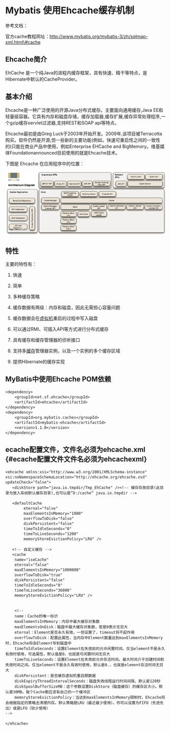 # Mybatis 使用Ehcache缓存机制

参考文档：

官方cache教程网址：[http://www.mybatis.org/mybatis-3/zh/sqlmap-xml.html\#cache   ](http://www.mybatis.org/mybatis-3/zh/sqlmap-xml.html#cache)

## Ehcache简介

EhCache 是一个纯Java的进程内缓存框架，具有快速、精干等特点，是Hibernate中默认的CacheProvider。

## 基本介绍

Ehcache是一种广泛使用的开源Java分布式缓存。主要面向通用缓存,Java EE和轻量级容器。它具有内存和磁盘存储，缓存加载器,缓存扩展,缓存异常处理程序,一个gzip缓存servlet过滤器,支持REST和SOAP api等特点。

Ehcache最初是由Greg Luck于2003年开始开发。2009年,该项目被Terracotta购买。软件仍然是开源,但一些新的主要功能\(例如，快速可重启性之间的一致性的\)只能在商业产品中使用，例如Enterprise EHCache and BigMemory。维基媒体Foundationannounced目前使用的就是Ehcache技术。

下图是 Ehcache 在应用程序中的位置：

![](/assets/import-ehcache-01.png)

## 特性

主要的特性有：

1. 快速

2. 简单

3. 多种缓存策略

4. 缓存数据有两级：内存和磁盘，因此无需担心容量问题

5. 缓存数据会在[虚拟机](https://baike.baidu.com/item/虚拟机)重启的过程中写入磁盘

6. 可以通过RMI、可插入API等方式进行分布式缓存

7. 具有缓存和缓存管理器的侦听接口

8. 支持多[缓存](https://baike.baidu.com/item/缓存)管理器实例，以及一个实例的多个缓存区域

9. 提供Hibernate的缓存实现

## MyBatis中使用Ehcache POM依赖

```
<dependency>
    <groupId>net.sf.ehcache</groupId>
    <artifactId>ehcache</artifactId>
</dependency>
<dependency>
    <groupId>org.mybatis.caches</groupId>
    <artifactId>mybatis-ehcache</artifactId>
    <version>1.1.0</version>
</dependency>
```

## ecache配置文件，文件名必须为ehcache.xml {#ecache配置文件文件名必须为ehcachexml}

```
<ehcache xmlns:xsi="http://www.w3.org/2001/XMLSchema-instance" xsi:noNamespaceSchemaLocation="http://ehcache.org/ehcache.xsd" updateCheck="false">
   <diskStore path="java.io.tmpdir/Tmp_EhCache" /><!-- 缓存存放目录(此目录为放入系统默认缓存目录),也可以是”D:/cache“ java.io.tmpdir -->

   <defaultCache 
   		eternal="false" 
   		maxElementsInMemory="1000" 
   		overflowToDisk="false" 
   		diskPersistent="false"
    	timeToIdleSeconds="0" 
    	timeToLiveSeconds="1200" 
    	memoryStoreEvictionPolicy="LRU" />
   
   <!-- 自定义缓存 -->
   <cache 
   	name="iseCache" 
   	eternal="false" 
   	maxElementsInMemory="1000000" 
   	overflowToDisk="true" 
   	diskPersistent="false"
    timeToIdleSeconds="0" 
    timeToLiveSeconds="36000" 
    memoryStoreEvictionPolicy="LRU" />


	<!--
    name：Cache的唯一标识
    maxElementsInMemory：内存中最大缓存对象数
    maxElementsOnDisk：磁盘中最大缓存对象数，若是0表示无穷大
    eternal：Element是否永久有效，一但设置了，timeout将不起作用
    overflowToDisk：配置此属性，当内存中Element数量达到maxElementsInMemory时，Ehcache将会Element写到磁盘中
    timeToIdleSeconds：设置Element在失效前的允许闲置时间。仅当element不是永久有效时使用，可选属性，默认值是0，也就是可闲置时间无穷大
    timeToLiveSeconds：设置Element在失效前允许存活时间。最大时间介于创建时间和失效时间之间。仅当element不是永久有效时使用，默认是0.，也就是element存活时间无穷大
    diskPersistent：是否缓存虚拟机重启期数据
    diskExpiryThreadIntervalSeconds：磁盘失效线程运行时间间隔，默认是120秒
    diskSpoolBufferSizeMB：这个参数设置DiskStore（磁盘缓存）的缓存区大小。默认是30MB。每个Cache都应该有自己的一个缓冲区
    memoryStoreEvictionPolicy：当达到maxElementsInMemory限制时，Ehcache将会根据指定的策略去清理内存。默认策略是LRU（最近最少使用）。你可以设置为FIFO（先进先出）或是LFU（较少使用）
-->

</ehcache>
```





